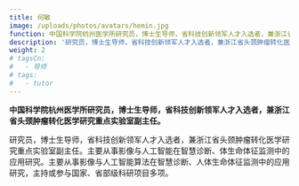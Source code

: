```yaml
---
title: 何敏
image: /uploads/photos/avatars/hemin.jpg
function: 中国科学院杭州医学所研究员，博士生导师，省科技创新领军人才入选者，兼浙江省头颈肿瘤转化医学研究重点实验室副主任。
description: '研究员，博士生导师，省科技创新领军人才入选者，兼浙江省头颈肿瘤转化医学研究重点实验室副主任。主要从事影像与人工智能在智慧诊断、体生命体征监测中的应用研究。主要从事影像与人工智能算法在智慧诊断、人体生命体征监测中的应用研究，主持或参与国家、省部级科研项目多项。'
weight: 2
# tagsCn: 
#   - 导师
# tags: 
#   - tutor
---
```


**中国科学院杭州医学所研究员，博士生导师，省科技创新领军人才入选者，兼浙江省头颈肿瘤转化医学研究重点实验室副主任。**

研究员，博士生导师，省科技创新领军人才入选者，兼浙江省头颈肿瘤转化医学研究重点实验室副主任。主要从事影像与人工智能在智慧诊断、体生命体征监测中的应用研究。主要从事影像与人工智能算法在智慧诊断、人体生命体征监测中的应用研究，主持或参与国家、省部级科研项目多项。